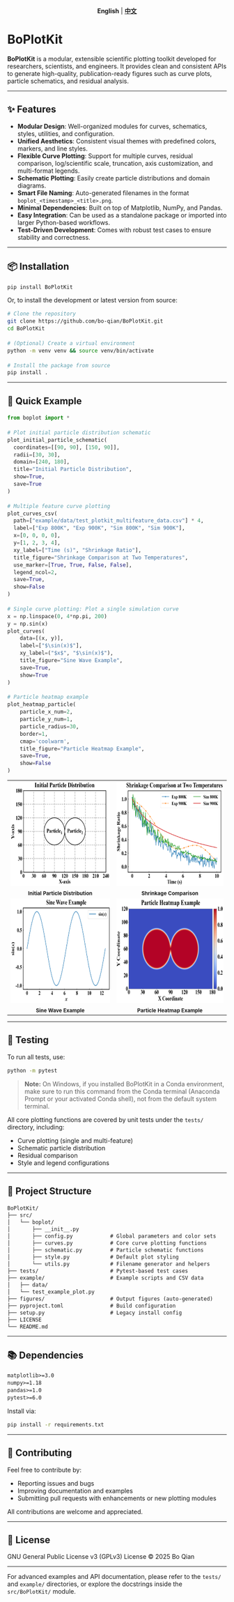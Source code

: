 <p align="center">
  <b>English</b> | <a href="README_zh.md"><b>中文</b></a>
</p>

# BoPlotKit

**BoPlotKit** is a modular, extensible scientific plotting toolkit developed for researchers, scientists, and engineers. It provides clean and consistent APIs to generate high-quality, publication-ready figures such as curve plots, particle schematics, and residual analysis.

---

## ✨ Features

- **Modular Design**: Well-organized modules for curves, schematics, styles, utilities, and configuration.
- **Unified Aesthetics**: Consistent visual themes with predefined colors, markers, and line styles.
- **Flexible Curve Plotting**: Support for multiple curves, residual comparison, log/scientific scale, truncation, axis customization, and multi-format legends.
- **Schematic Plotting**: Easily create particle distributions and domain diagrams.
- **Smart File Naming**: Auto-generated filenames in the format `boplot_<timestamp>_<title>.png`.
- **Minimal Dependencies**: Built on top of Matplotlib, NumPy, and Pandas.
- **Easy Integration**: Can be used as a standalone package or imported into larger Python-based workflows.
- **Test-Driven Development**: Comes with robust test cases to ensure stability and correctness.

---

## 📦 Installation

```bash
pip install BoPlotKit
```

Or, to install the development or latest version from source:

```bash
# Clone the repository
git clone https://github.com/bo-qian/BoPlotKit.git
cd BoPlotKit

# (Optional) Create a virtual environment
python -m venv venv && source venv/bin/activate

# Install the package from source
pip install .
```

---

## 🚀 Quick Example

```python
from boplot import *

# Plot initial particle distribution schematic
plot_initial_particle_schematic(
  coordinates=[[90, 90], [150, 90]],
  radii=[30, 30],
  domain=[240, 180],
  title="Initial Particle Distribution",
  show=True,
  save=True
)

# Multiple feature curve plotting
plot_curves_csv(
  path=["example/data/test_plotkit_multifeature_data.csv"] * 4,
  label=["Exp 800K", "Exp 900K", "Sim 800K", "Sim 900K"],
  x=[0, 0, 0, 0],
  y=[1, 2, 3, 4],
  xy_label=["Time (s)", "Shrinkage Ratio"],
  title_figure="Shrinkage Comparison at Two Temperatures",
  use_marker=[True, True, False, False],
  legend_ncol=2,
  save=True,
  show=False
)

# Single curve plotting: Plot a single simulation curve
x = np.linspace(0, 4*np.pi, 200)
y = np.sin(x)
plot_curves(
    data=[(x, y)],
    label=["$\sin(x)$"],
    xy_label=("$x$", "$\sin(x)$"),
    title_figure="Sine Wave Example",
    save=True,
    show=True
)

# Particle heatmap example
plot_heatmap_particle(
    particle_x_num=2,
    particle_y_num=1,
    particle_radius=30,
    border=1,
    cmap='coolwarm',
    title_figure="Particle Heatmap Example",
    save=True,
    show=False
)
```

<table align="center">
  <tr>
    <td align="center">
      <img src="https://github.com/bo-qian/BoPlotKit/blob/main/figures/initial_schematic/boplot_InitialParticleDistribution.png" alt="初始粒子分布示意图" height="240"/><br/>
      <sub><b>Initial Particle Distribution</b></sub>
    </td>
    <td align="center">
      <img src="https://github.com/bo-qian/BoPlotKit/blob/main/figures/PlotCurves/boplot_ShrinkageComparisonatTwoTemperatures.png" alt="不同温度下的收缩率对比" height="240"/><br/>
      <sub><b>Shrinkage Comparison</b></sub>
    </td>
  </tr>
  <tr>
    <td align="center">
      <img src="https://github.com/bo-qian/BoPlotKit/blob/main/figures/ShowExample/BoPlotKit_SineWaveExample.png" alt="正弦波示例" height="240"/><br/>
      <sub><b>Sine Wave Example</b></sub>
    </td>
    <td align="center">
      <img src="https://github.com/bo-qian/BoPlotKit/blob/main/figures/ShowExample/BoPlotKit_ParticleHeatmapExample.png" alt="粒子热图示例" height="240"/><br/>
      <sub><b>Particle Heatmap Example</b></sub>
    </td>
  </tr>
</table>

---

## 🧪 Testing

To run all tests, use:

```bash
python -m pytest
```

> **Note:** On Windows, if you installed BoPlotKit in a Conda environment, make sure to run this command from the Conda terminal (Anaconda Prompt or your activated Conda shell), not from the default system terminal.

All core plotting functions are covered by unit tests under the `tests/` directory, including:

- Curve plotting (single and multi-feature)
- Schematic particle distribution
- Residual comparison
- Style and legend configurations

---

## 📁 Project Structure

```
BoPlotKit/
├── src/
│   └── boplot/
│       ├── __init__.py
│       ├── config.py            # Global parameters and color sets
│       ├── curves.py            # Core curve plotting functions
│       ├── schematic.py         # Particle schematic functions
│       ├── style.py             # Default plot styling
│       └── utils.py             # Filename generator and helpers
├── tests/                       # Pytest-based test cases
├── example/                     # Example scripts and CSV data
│   ├── data/
│   └── test_example_plot.py
├── figures/                     # Output figures (auto-generated)
├── pyproject.toml               # Build configuration
├── setup.py                     # Legacy install config
├── LICENSE
└── README.md
```

---

## 📚 Dependencies

```txt
matplotlib>=3.0
numpy>=1.18
pandas>=1.0
pytest>=6.0
```

Install via:

```bash
pip install -r requirements.txt
```

---

## 🙌 Contributing

Feel free to contribute by:

- Reporting issues and bugs
- Improving documentation and examples
- Submitting pull requests with enhancements or new plotting modules

All contributions are welcome and appreciated.

---

## 📜 License

GNU General Public License v3 (GPLv3) License © 2025 Bo Qian

---

For advanced examples and API documentation, please refer to the `tests/` and `example/` directories, or explore the docstrings inside the `src/BoPlotKit/` module.

